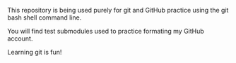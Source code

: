 This repository is being used purely for git and
GitHub practice using the git bash shell command line.

You will find test submodules used to practice formating
my GitHub account.

Learning git is fun!
